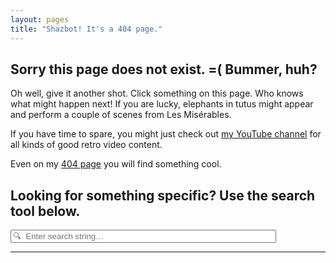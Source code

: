 ```yaml
---
layout: pages
title: "Shazbot! It's a 404 page."
---
```


## Sorry this page does not exist. =( Bummer, huh?

Oh well, give it another shot. Click something on this page. Who knows what might happen next! If you are lucky, elephants in tutus might appear and perform a couple of scenes from Les Misérables.

If you have time to spare, you might just check out [my YouTube channel](https://www.youtube.com/@retrocombs) for all kinds of good retro video content.

Even on my [404 page][5716-004] you will find something cool.

<h2>Looking for something specific? Use the search tool below.</h2>

<p>
  <form method="get" action="http://www.google.com/search" target="_blank">
    <input type="hidden" name="sitesearch" value="retrocombs.com" />
    <input type="text" name="q" size="50" maxlength="255" placeholder="🔍  Enter search string… " />
  </form>
</p>

---

[5716-004]: http://en.wikipedia.org/wiki/HTTP_404
